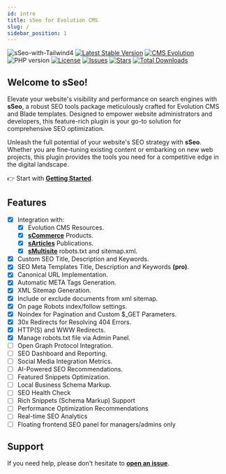 ```yaml
---
id: intro
title: sSeo for Evolution CMS
slug: /
sidebar_position: 1
---
```


![sSeo-with-Tailwind4](https://github.com/user-attachments/assets/2d0eb57e-109f-4ea4-82e0-3c73b95b97e4)
[![Latest Stable Version](https://img.shields.io/packagist/v/seiger/sSeo?label=version)](https://packagist.org/packages/seiger/sseo)
[![CMS Evolution](https://img.shields.io/badge/CMS-Evolution-brightgreen.svg)](https://github.com/evolution-cms/evolution)
![PHP version](https://img.shields.io/packagist/php-v/seiger/sseo)
[![License](https://img.shields.io/packagist/l/seiger/sseo)](https://packagist.org/packages/seiger/sseo)
[![Issues](https://img.shields.io/github/issues/Seiger/sseo)](https://github.com/Seiger/sseo/issues)
[![Stars](https://img.shields.io/packagist/stars/Seiger/sseo)](https://packagist.org/packages/seiger/sseo)
[![Total Downloads](https://img.shields.io/packagist/dt/seiger/sseo)](https://packagist.org/packages/seiger/sseo)

## Welcome to sSeo!

Elevate your website's visibility and performance on search engines with **sSeo**,
a robust SEO tools package meticulously crafted for Evolution CMS and Blade templates.
Designed to empower website administrators and developers, this feature-rich plugin is
your go-to solution for comprehensive SEO optimization.

Unleash the full potential of your website's SEO strategy with **sSeo**.
Whether you are fine-tuning existing content or embarking on new web projects,
this plugin provides the tools you need for a competitive edge in the digital landscape.

👉 Start with **[Getting Started](./getting-started.md)**.

## Features

- [x] Integration with:
  - [x] Evolution CMS Resources.
  - [x] **[sCommerce](https://github.com/Seiger/sCommerce)** Products.
  - [x] **[sArticles](https://github.com/Seiger/sArticles)** Publications.
  - [x] **[sMultisite](https://github.com/Seiger/sMultisite)** robots.txt and sitemap.xml.
- [x] Custom SEO Title, Description and Keywords.
- [x] SEO Meta Templates Title, Description and Keywords **(pro)**.
- [x] Canonical URL Implementation.
- [x] Automatic META Tags Generation.
- [x] XML Sitemap Generation.
- [x] Include or exclude documents from xml sitemap.
- [x] On page Robots index/follow settings.
- [x] Noindex for Pagination and Custom $_GET Parameters.
- [x] 30x Redirects for Resolving 404 Errors.
- [x] HTTP(S) and WWW Redirects.
- [x] Manage robots.txt file via Admin Panel.
- [ ] Open Graph Protocol Integration.
- [ ] SEO Dashboard and Reporting.
- [ ] Social Media Integration Metrics.
- [ ] AI-Powered SEO Recommendations.
- [ ] Featured Snippets Optimization.
- [ ] Local Business Schema Markup.
- [ ] SEO Health Check
- [ ] Rich Snippets (Schema Markup) Support
- [ ] Performance Optimization Recommendations
- [ ] Real-time SEO Analytics
- [ ] Floating frontend SEO panel for managers/admins only

## Support

If you need help, please don't hesitate to **[open an issue](https://github.com/Seiger/sSeo/issues)**.
